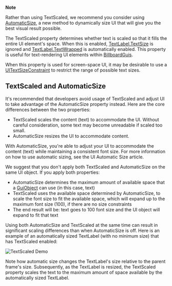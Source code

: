 **Note**

Rather than using TextScaled, we recommend you consider using [AutomaticSize](https://developer.roblox.com/en-us/api-reference/property/GuiObject/AutomaticSize), a new method to dynamically size UI that will give you the best visual result possible.

The TextScaled property determines whether text is scaled so that it fills the entire UI element's space. When this is enabled, [TextLabel.TextSize](https://developer.roblox.com/en-us/api-reference/property/TextLabel/TextSize) is ignored and [TextLabel.TextWrapped](https://developer.roblox.com/en-us/api-reference/property/TextLabel/TextWrapped) is automatically enabled. This property is useful for text-rendering UI elements within [BillboardGuis](https://developer.roblox.com/en-us/api-reference/class/BillboardGui).

When this property is used for screen-space UI, it may be desirable to use a [UITextSizeConstraint](https://developer.roblox.com/en-us/api-reference/class/UITextSizeConstraint) to restrict the range of possible text sizes.

TextScaled and AutomaticSize
----------------------------

It's recommended that developers avoid usage of TextScaled and adjust UI to take advantage of the AutomaticSize property instead. Here are the core differences between the two properties:

*   TextScaled scales the content (text) to accommodate the UI. Without careful consideration, some text may become unreadable if scaled too small.
*   AutomaticSize resizes the UI to accommodate content.

With AutomaticSize, you're able to adjust your UI to accommodate the content (text) while maintaining a consistent font size. For more information on how to use automatic sizing, see the UI Automatic Size article.

We suggest that you don't apply both TextScaled and AutomaticSize on the same UI object. If you apply both properties:

*   AutomaticSize determines the maximum amount of available space that a [GuiObject](https://developer.roblox.com/en-us/api-reference/class/GuiObject) can use (in this case, text)
*   TextScaled uses the available space determined by AutomaticSize, to scale the font size to fit the available space, which will expand up to the maximum font size (100), if there are no size constraints
*   The end result will be: text goes to 100 font size and the UI object will expand to fit that text

Using both AutomaticSize and TextScaled at the same time can result in significant scaling differences than when AutomaticSize is off. Here is an example of an automatically sized TextLabel (with no minimum size) that has TextScaled enabled:

![TextScaled Demo](https://developer.roblox.com/assets/blt09c403ee1409b090/TextScaledDemo.gif)

Note how automatic size changes the TextLabel's size relative to the parent frame's size. Subsequently, as the TextLabel is resized, the TextScaled property scales the text to the maximum amount of space available by the automatically sized TextLabel.